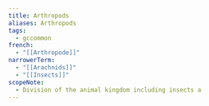 ```yaml
---
title: Arthropods
aliases: Arthropods
tags:
  - gccommon
french:
  - "[[Arthropode]]"
narrowerTerm:
  - "[[Arachnids]]"
  - "[[Insects]]"
scopeNote:
  - Division of the animal kingdom including insects a
---
```

